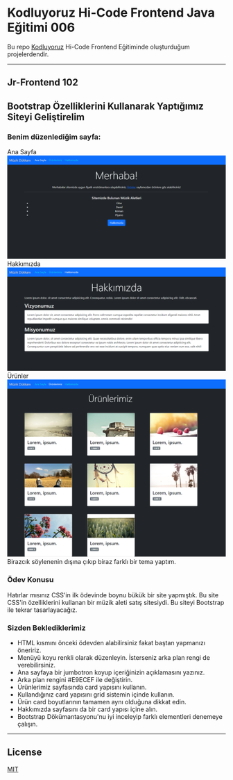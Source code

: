# Kodluyoruz Hi-Code Frontend Java Eğitimi 006

Bu repo [Kodluyoruz](https://www.kodluyoruz.org) Hi-Code Frontend Eğitiminde 
oluşturduğum projelerdendir.

---
## Jr-Frontend 102

## Bootstrap Özelliklerini Kullanarak Yaptığımız Siteyi Geliştirelim

### Benim düzenlediğim sayfa:
Ana Sayfa
![MainPage](images/MainPage.png)
Hakkımızda
![Aboutus](images/Aboutus.png)
Ürünler
![Products](images/Products.png)
Birazcık söylenenin dışına çıkıp biraz farklı bir tema yaptım.

### Ödev Konusu
Hatırlar mısınız CSS'in ilk ödevinde boynu bükük bir site yapmıştık. Bu site CSS'in özelliklerini kullanan bir müzik aleti satış sitesiydi. Bu siteyi Bootstrap ile tekrar tasarlayacağız.

### Sizden Beklediklerimiz
* HTML kısmını önceki ödevden alabilirsiniz fakat baştan yapmanızı öneririz.
* Menüyü koyu renkli olarak düzenleyin. İsterseniz arka plan rengi de verebilirsiniz.
* Ana sayfaya bir jumbotron koyup içeriğinizin açıklamasını yazınız.
* Arka plan rengini #E9ECEF ile değiştirin.
* Ürünlerimiz sayfasında card yapısını kullanın.
* Kullandığınız card yapısını grid sistemin içinde kullanın.
* Ürün card boyutlarının tamamen aynı olduğuna dikkat edin.
* Hakkımızda sayfasını da bir card yapısı içine alın.
* Bootstrap Dökümantasyonu'nu iyi inceleyip farklı elementleri denemeye çalışın.

---
## License
[MIT](https://choosealicense.com/licenses/mit/)
 